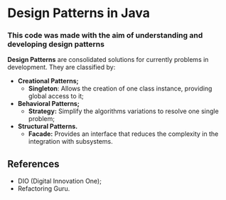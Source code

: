 # Design Patterns in Java

### This code was made with the aim of understanding and developing design patterns 

**Design Patterns** are consolidated solutions for currently 
problems in development. They are classified by:
* **Creational Patterns;** 
  * **Singleton**: Allows the creation of one class instance, providing global access to it;
* **Behavioral Patterns;**
  * **Strategy:** Simplify the algorithms variations to resolve one single problem;
* **Structural Patterns.**
  * **Facade:** Provides an interface that reduces the complexity in the integration with subsystems.

## References
* DIO (Digital Innovation One);
* Refactoring Guru.